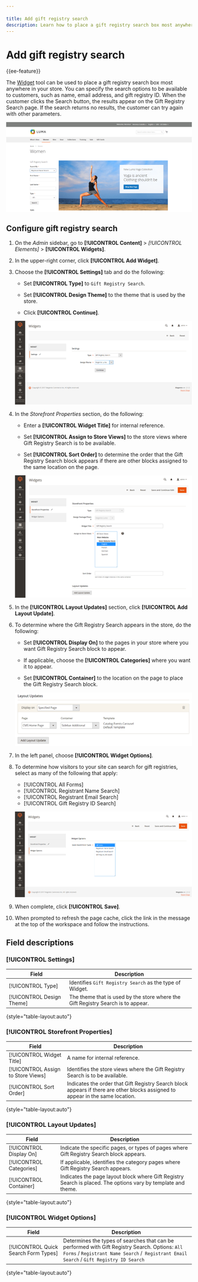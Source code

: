 ```yaml
---

title: Add gift registry search
description: Learn how to place a gift registry search box most anywhere in your store.
---
```

# Add gift registry search

{{ee-feature}}

The [Widget](../content-design/widgets.md) tool can be used to place a gift registry search box most anywhere in your store. You can specify the search options to be available to customers, such as name, email address, and gift registry ID. When the customer clicks the Search button, the results appear on the Gift Registry Search page. If the search returns no results, the customer can try again with other parameters.

![Example storefront - gift registry search](./assets/storefront-gift-registry-search.png)<!-- zoom -->

## Configure gift registry search

1. On the _Admin_ sidebar, go to **[!UICONTROL Content]** > _[!UICONTROL Elements]_ > **[!UICONTROL Widgets]**.

1. In the upper-right corner, click **[!UICONTROL Add Widget]**.

1. Choose the **[!UICONTROL Settings]** tab and do the following:

   - Set **[!UICONTROL Type]** to `Gift Registry Search`.

   - Set **[!UICONTROL Design Theme]** to the theme that is used by the store.

   - Click **[!UICONTROL Continue]**.

   ![Gift registry - search settings](./assets/widget-gift-registry-search-settings.png)<!-- zoom -->

1. In the _Storefront Properties_ section, do the following:

   - Enter a **[!UICONTROL Widget Title]** for internal reference.

   - Set **[!UICONTROL Assign to Store Views]** to the store views where Gift Registry Search is to be available.

   - Set **[!UICONTROL Sort Order]** to determine the order that the Gift Registry Search block appears if there are other blocks assigned to the same location on the page.

   ![Gift registry - storefront properties](./assets/widget-gift-registry-search-storefront-properties.png)<!-- zoom -->

1. In the **[!UICONTROL Layout Updates]** section, click **[!UICONTROL Add Layout Update]**.

1. To determine where the Gift Registry Search appears in the store, do the following:

   - Set **[!UICONTROL Display On]** to the pages in your store where you want Gift Registry Search block to appear.

   - If applicable, choose the **[!UICONTROL Categories]** where you want it to appear.

   - Set **[!UICONTROL Container]** to the location on the page to place the Gift Registry Search block.

   ![Gift registry - layout updates](./assets/widget-gift-registry-search-layout-updates.png)<!-- zoom -->

1. In the left panel, choose **[!UICONTROL Widget Options]**.

1. To determine how visitors to your site can search for gift registries, select as many of the following that apply:

   - [!UICONTROL All Forms]
   - [!UICONTROL Registrant Name Search]
   - [!UICONTROL Registrant Email Search]
   - [!UICONTROL Gift Registry ID Search]

   ![Gift registry - widget options](./assets/widget-gift-registry-search-widget-options.png)<!-- zoom -->

1. When complete, click **[!UICONTROL Save]**.

1. When prompted to refresh the page cache, click the link in the message at the top of the workspace and follow the instructions.

## Field descriptions

### [!UICONTROL Settings]

|Field|Description|
|--- |--- |
|[!UICONTROL Type]|Identifies `Gift Registry Search` as the type of Widget.|
|[!UICONTROL Design Theme]|The theme that is used by the store where the Gift Registry Search is to appear.|

{style="table-layout:auto"}

### [!UICONTROL Storefront Properties]

|Field|Description|
|--- |--- |
|[!UICONTROL Widget Title]|A name for internal reference.|
|[!UICONTROL Assign to Store Views]|Identifies the store views where the Gift Registry Search is to be available.|
|[!UICONTROL Sort Order]|Indicates the order that Gift Registry Search block appears if there are other blocks assigned to appear in the same location.|

{style="table-layout:auto"}

### [!UICONTROL Layout Updates]

|Field|Description|
|--- |--- |
|[!UICONTROL Display On]|Indicate the specific pages, or types of pages where Gift Registry Search block appears.|
|[!UICONTROL Categories]|If applicable, identifies the category pages where Gift Registry Search appears.|
|[!UICONTROL Container]|Indicates the page layout block where Gift Registry Search is placed. The options vary by template and theme.|

{style="table-layout:auto"}

### [!UICONTROL Widget Options]

|Field|Description|
|--- |--- |
|[!UICONTROL Quick Search Form Types]|Determines the types of searches that can be performed with Gift Registry Search. Options: `All Forms` / `Registrant Name Search` /` Registrant Email Search` / `Gift Registry ID Search`|

{style="table-layout:auto"}
